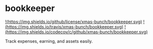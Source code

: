 
# bookkeeper

[!(https://img.shields.io/github/license/xmas-bunch/bookkeeper.svg)](http://www.opensource.org/licenses/MIT)
[!(https://img.shields.io/travis/xmas-bunch/bookkeeper.svg)](https://travis-ci.org/xmas-bunch/bookkeeper)
[!(https://img.shields.io/codecov/c/github/xmas-bunch/bookkeeper.svg)](https://codecov.io/gh/xmas-bunch/bookkeeper)

Track expenses, earning, and assets easily.
